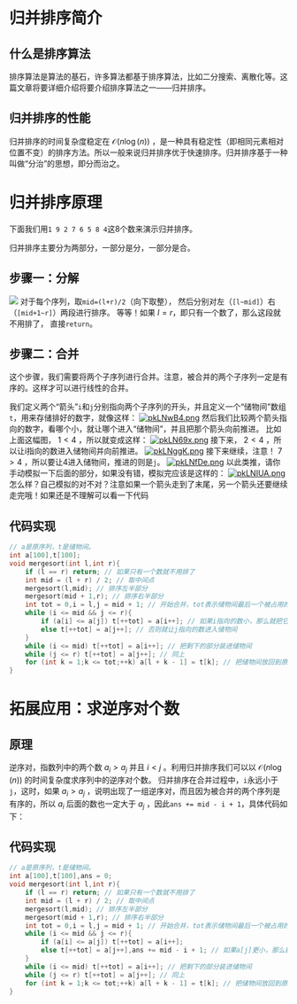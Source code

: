 # 归并排序简介

## 什么是排序算法

排序算法是算法的基石，许多算法都基于排序算法，比如二分搜索、离散化等。这篇文章将要详细介绍将要介绍排序算法之一——归并排序。

## 归并排序的性能

归并排序的时间复杂度稳定在 $\mathcal{O}(n \log(n))$ ，是一种具有稳定性（即相同元素相对位置不变）的排序方法。所以一般来说归并排序优于快速排序。归并排序基于一种叫做“分治”的思想，即分而治之。

# 归并排序原理

下面我们用`1 9 2 7 6 5 8 4`这8个数来演示归并排序。

归并排序主要分为两部分，一部分是分，一部分是合。

## 步骤一：分解

![](https://s21.ax1x.com/2024/07/29/pkLkTEj.png)
对于每个序列，取`mid=(l+r)/2`（向下取整），  然后分别对左（`[l~mid]`）右（`[mid+1~r]`）两段进行排序。
等等！如果 $l = r$，即只有一个数了，那么这段就不用排了， 直接`return`。
## 步骤二：合并
这个步骤，我们需要将两个子序列进行合并。注意，被合并的两个子序列一定是有序的。这样才可以进行线性的合并。

我们定义两个“箭头”`i`和`j`分别指向两个子序列的开头，并且定义一个“储物间”数组`t`，用来存储排好的数字，就像这样：
[![pkLNwB4.png](https://s21.ax1x.com/2024/07/29/pkLNwB4.png)](https://imgse.com/i/pkLNwB4)
然后我们比较两个箭头指向的数字，看哪个小，就让哪个进入“储物间”，并且把那个箭头向前推进。
比如上面这幅图， $1 < 4$ ，所以就变成这样：
[![pkLN69x.png](https://s21.ax1x.com/2024/07/29/pkLN69x.png)](https://imgse.com/i/pkLN69x)
接下来， $2 < 4$ ，所以让i指向的数进入储物间并向前推进。
[![pkLNggK.png](https://s21.ax1x.com/2024/07/29/pkLNggK.png)](https://imgse.com/i/pkLNggK)
接下来继续，注意！ $7 > 4$ ，所以要让4进入储物间，推进的则是`j`。
[![pkLNfDe.png](https://s21.ax1x.com/2024/07/29/pkLNfDe.png)](https://imgse.com/i/pkLNfDe)
以此类推，请你手动模拟一下后面的部分，如果没有错，模拟完应该是这样的：
[![pkLNIUA.png](https://s21.ax1x.com/2024/07/29/pkLNIUA.png)](https://imgse.com/i/pkLNIUA)
怎么样？自己模拟的对不对？注意如果一个箭头走到了末尾，另一个箭头还要继续走完哦！如果还是不理解可以看一下代码
## 代码实现

```cpp
// a是原序列，t是储物间。
int a[100],t[100];
void mergesort(int l,int r){
    if (l == r) return; // 如果只有一个数就不用排了
    int mid = (l + r) / 2; // 取中间点
    mergesort(l,mid); // 排序左半部分
    mergesort(mid + 1,r); // 排序右半部分
    int tot = 0,i = l,j = mid + 1; // 开始合并，tot表示储物间最后一个被占用的位置
    while (i <= mid && j <= r){
        if (a[i] <= a[j]) t[++tot] = a[i++]; // 如果i指向的数小，那么就把它放入储物间
        else t[++tot] = a[j++]; // 否则就让j指向的数进入储物间
    }
    while (i <= mid) t[++tot] = a[i++]; // 把剩下的部分装进储物间
    while (j <= r) t[++tot] = a[j++]; // 同上
    for (int k = 1;k <= tot;++k) a[l + k - 1] = t[k]; // 把储物间放回到原序列
}
```

# 拓展应用：求逆序对个数
## 原理
逆序对，指数列中的两个数 $a_i > a_j$ 并且 $i < j$ 。利用归并排序我们可以以 $\mathcal{O}(n \log(n))$ 的时间复杂度求序列中的逆序对个数。
归并排序在合并过程中，`i`永远小于`j`，这时，如果 $a_i > a_j$ ，说明出现了一组逆序对，而且因为被合并的两个序列是有序的，所以 
 $a_i$ 后面的数也一定大于 $a_j$ ，因此`ans += mid - i + 1`，具体代码如下：
## 代码实现
```cpp
// a是原序列，t是储物间。
int a[100],t[100],ans = 0;
void mergesort(int l,int r){
    if (l == r) return; // 如果只有一个数就不用排了
    int mid = (l + r) / 2; // 取中间点
    mergesort(l,mid); // 排序左半部分
    mergesort(mid + 1,r); // 排序右半部分
    int tot = 0,i = l,j = mid + 1; // 开始合并，tot表示储物间最后一个被占用的位置
    while (i <= mid && j <= r){
        if (a[i] <= a[j]) t[++tot] = a[i++]; 
        else t[++tot] = a[j++],ans += mid - i + 1; // 如果a[j]更小，那么就是发现了逆序对
    }
    while (i <= mid) t[++tot] = a[i++]; // 把剩下的部分装进储物间
    while (j <= r) t[++tot] = a[j++]; // 同上
    for (int k = 1;k <= tot;++k) a[l + k - 1] = t[k]; // 把储物间放回到原序列
}
```
